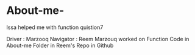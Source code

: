 # About-me-
Issa helped me with function quistion7

Driver : Marzooq
Navigator : Reem
Marzouq worked on Function Code in About-me Folder in Reem's Repo in Github
